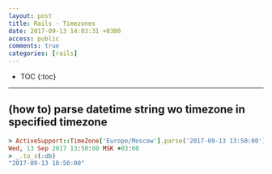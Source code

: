 ```yaml
---
layout: post
title: Rails - Timezones
date: 2017-09-13 14:03:31 +0300
access: public
comments: true
categories: [rails]
---
```


<!-- more -->

* TOC
{:toc}
<hr>

(how to) parse datetime string wo timezone in specified timezone
----------------------------------------------------------------

```ruby
> ActiveSupport::TimeZone['Europe/Moscow'].parse('2017-09-13 13:50:00')
Wed, 13 Sep 2017 13:50:00 MSK +03:00
> _.to_s(:db)
"2017-09-13 10:50:00"
```
